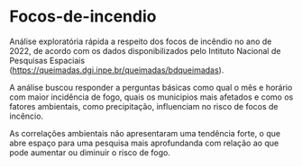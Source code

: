 # Focos-de-incendio

Análise exploratória rápida a respeito dos focos de incêndio no ano de 2022, de acordo com os dados disponibilizados pelo Intituto Nacional de Pesquisas Espaciais (https://queimadas.dgi.inpe.br/queimadas/bdqueimadas).

A análise buscou responder a perguntas básicas como qual o mês e horário com maior incidência de fogo, quais os municipios mais afetados e como os fatores ambientais, 
como precipitação, influenciam no risco de focos de incêncio. 

As correlações ambientais não apresentaram uma tendência forte, o que abre espaço para uma pesquisa mais aprofundanda com relação ao que pode aumentar ou diminuir o 
risco de fogo. 
